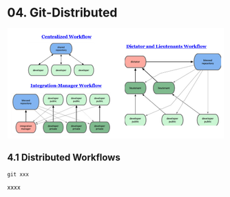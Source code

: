 # 04. Git-Distributed
![git-workflows](./git-workflows.jpg)

##  4.1 Distributed Workflows

`git xxx`

xxxx


